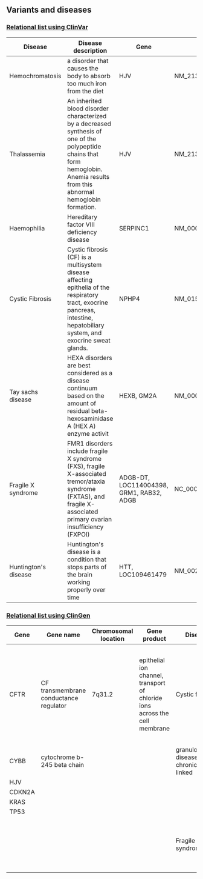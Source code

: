 ## Variants and diseases

### [Relational list using ClinVar](https://www.ncbi.nlm.nih.gov/clinvar/)

|Disease|Disease description|Gene|Variants|
|-------|-------------------|----|--------|
|Hemochromatosis|a disorder that causes the body to absorb too much iron from the diet|HJV|NM_213653.3:c.959G>T|
|Thalassemia|	An inherited blood disorder characterized by a decreased synthesis of one of the polypeptide chains that form hemoglobin. Anemia results from this abnormal hemoglobin formation.	|	HJV	|	NM_213653.4|
|Haemophilia|	Hereditary factor VIII deficiency disease|	SERPINC1	|	NM_000488.4	|
|Cystic Fibrosis|	Cystic fibrosis (CF) is a multisystem disease affecting epithelia of the respiratory tract, exocrine pancreas, intestine, hepatobiliary system, and exocrine sweat glands. 	|		NPHP4|	NM_015102.5|
|Tay sachs disease|		HEXA disorders are best considered as a disease continuum based on the amount of residual beta-hexosaminidase A (HEX A) enzyme activit|		HEXB, GM2A|	NM_000521.4, NM_000521.4	|
|Fragile X syndrome|	FMR1 disorders include fragile X syndrome (FXS), fragile X-associated tremor/ataxia syndrome (FXTAS), and fragile X-associated primary ovarian insufficiency (FXPOI)	|	ADGB-DT, LOC114004398, GRM1, RAB32, ADGB|	NC_000006.11:g.146735206_147036914del301709|
|Huntington's disease|	Huntington's disease is a condition that stops parts of the brain working properly over time|	HTT, LOC109461479	|	NM_002111.8	|


### [Relational list using ClinGen](https://clinicalgenome.org/)

|Gene|Gene name|Chromosomal location|Gene product|Disease|Disease description|
|----|---------|--------------------|------------|-------|-------------------|
|CFTR|CF transmembrane conductance regulator|7q31.2|epithelial ion channel, transport of chloride ions across the cell membrane|Cystic fibrosis|a genetic disorder characterized by the production of sweat with a high salt content and mucus secretions with an abnormal viscosity|		 |
|CYBB|	cytochrome b-245 beta chain	   |		| 		|granulomatous disease, chronic, X-linked		|		 |
|HJV|		    |		|		|		|		 |
|CDKN2A|		|		|		|		|		 |
|KRAS|		    |		|		|		|		 |
|TP53|	    	|		|		|		|		 |
|		|		|		|		|Fragile X syndrome|a genetic disorder characterized by mild-to-moderate intellectual disability|


